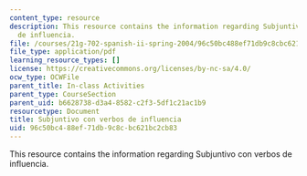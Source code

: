 ```yaml
---
content_type: resource
description: This resource contains the information regarding Subjuntivo con verbos
  de influencia.
file: /courses/21g-702-spanish-ii-spring-2004/96c50bc488ef71db9c8cbc621bc2cb83_MIT21G_702S04_29sub.pdf
file_type: application/pdf
learning_resource_types: []
license: https://creativecommons.org/licenses/by-nc-sa/4.0/
ocw_type: OCWFile
parent_title: In-class Activities
parent_type: CourseSection
parent_uid: b6628738-d3a4-8582-c2f3-5df1c21ac1b9
resourcetype: Document
title: Subjuntivo con verbos de influencia
uid: 96c50bc4-88ef-71db-9c8c-bc621bc2cb83
---
```

This resource contains the information regarding Subjuntivo con verbos de influencia.